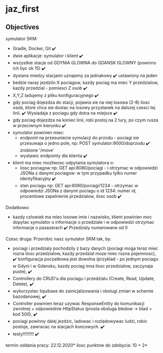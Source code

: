 # jaz_first

## Objectives

symulator SKM:

- Gradle, Docker, Git :heavy_check_mark:
- dwie aplikacje: symulator i klient :heavy_check_mark:
- wszystkie stacje od GDYNIA GLOWNA do GDANSK GLOWNY (powinno ich byc ok 15) :heavy_check_mark: 
- dystans miedzy stacjami uznajemy za jednakowy :heavy_check_mark: ustawiony na jeden
- bedzie naraz jezdzilo X pociagow, kazdy pociag ma miec Y przedzialow, kazdy przedzial - pomiesci Z osob :heavy_check_mark:
- X,Y,Z ladujemy z pliku konfiguracyjnego :heavy_check_mark:
- gdy pociag dojezdza do stacji, pojawia sie na niej losowa (2-8) ilosc osob, ktore chca sie dostac na losowy przystanek na dalszej czesci tej linii. :heavy_check_mark:
  Wysiadaja z pociagu gdy dotra na miejsce :heavy_check_mark:
- gdy pociag dojezdza na koniec linii, robi postoj na 2 tury, po czym rusza w przeciwnym kierunku :heavy_check_mark:
- symulator powinien miec:
  - endpoint na przesuniecie symulacji do przodu - pociagi sie przesuwaja o jedno pole, np:
        POST symulator:9000/doprzodu :heavy_check_mark: zrobione '/move'
  - wystawic endpointy dla klienta :heavy_check_mark:
- klient ma miec mozliwosc odpytania symulatora o:
  - ilosc pociagow np:
	GET api:8080/pociagi - i otrzymac w odpowiedzi JSONa z danymi pociagow: w tym przypadku tylko numer identyfikacyjny :heavy_check_mark:
  - stan pociagu np:
        GET api:8080/pociagi/1234 - otrzymac w odpowiedzi JSONa z danymi pociagu o id 1234: numer id, procentowe zapelnienie przedzialow, ilosc osob :heavy_check_mark:

Dodatkowo:
- kazdy czlowiek ma miec losowe imie i nazwisko, klient powinien moc dopytac symulator o informacje o przedziale i w odpowiedzi otrzymac informacje o pasazerach :heavy_check_mark: Przedzialy numerowane od 0


Czesc druga:
Przerobic nasz symulator SKM tak, by:
  - pociagi i przedzialy pochodzily z bazy danych (pociagi moga teraz miec rozna ilosc przedzialow, kazdy przedzial moze miec rozna pojemnosc), :heavy_check_mark:
    konfiguracja poczatkowa jest dowolna (przyklad - po jednym pociagu w Gdyni i w Gdansku, kazdy pociag inna ilosc przedzialow, zaczynaja puste), :heavy_check_mark:
  - Controllery do CRUD'a dla pociagu i przedzialu (Create, Read, Update, Delete), :heavy_check_mark:
  - wykorzystac liquibase do zainicjalizowania i obslugi zmian w schemie bazodanowej, :heavy_check_mark:
  - Controller powinien teraz uzywac ResponseEntity do komunikacji zwrotnej + odpowiednie HttpStatus (prosta obsluga bledow -> blad = kod 500), :heavy_check_mark:
  - pociagi powinny dalej jezdzic, ladowac i rozladowywac ludzi, robic postoje, zawracac na stacjach koncowych. :heavy_check_mark:
  - testy!!!!!!!!! :heavy_check_mark:

termin oddania pracy: 22.12.2020*
ilosc punktow do zdobycia: 10 + 2*
